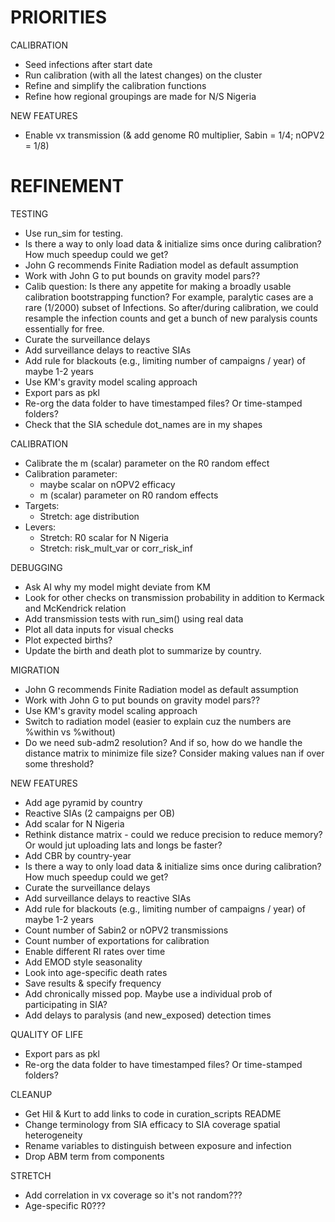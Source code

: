 # PRIORITIES

CALIBRATION
- Seed infections after start date
- Run calibration (with all the latest changes) on the cluster
- Refine and simplify the calibration functions
- Refine how regional groupings are made for N/S Nigeria

NEW FEATURES
- Enable vx transmission (& add genome R0 multiplier, Sabin = 1/4; nOPV2 = 1/8)


# REFINEMENT

TESTING
- Use run_sim for testing.
- Is there a way to only load data & initialize sims once during calibration? How much speedup could we get?
- John G recommends Finite Radiation model as default assumption
- Work with John G to put bounds on gravity model pars??
- Calib question: Is there any appetite for making a broadly usable calibration bootstrapping function? For example, paralytic cases are a rare (1/2000) subset of Infections. So after/during calibration, we could resample the infection counts and get a bunch of new paralysis counts essentially for free.
- Curate the surveillance delays
- Add surveillance delays to reactive SIAs
- Add rule for blackouts (e.g., limiting number of campaigns / year) of maybe 1-2 years
- Use KM's gravity model scaling approach
- Export pars as pkl
- Re-org the data folder to have timestamped files? Or time-stamped folders?
- Check that the SIA schedule dot_names are in my shapes

CALIBRATION
- Calibrate the m (scalar) parameter on the R0 random effect
- Calibration parameter:
    - maybe scalar on nOPV2 efficacy
    - m (scalar) parameter on R0 random effects
- Targets:
    - Stretch: age distribution
- Levers:
    - Stretch: R0 scalar for N Nigeria
    - Stretch: risk_mult_var or corr_risk_inf

DEBUGGING
- Ask AI why my model might deviate from KM
- Look for other checks on transmission probability in addition to Kermack and McKendrick relation
- Add transmission tests with run_sim() using real data
- Plot all data inputs for visual checks
- Plot expected births?
- Update the birth and death plot to summarize by country.

MIGRATION
- John G recommends Finite Radiation model as default assumption
- Work with John G to put bounds on gravity model pars??
- Use KM's gravity model scaling approach
- Switch to radiation model (easier to explain cuz the numbers are %within vs %without)
- Do we need sub-adm2 resolution? And if so, how do we handle the distance matrix to minimize file size? Consider making values nan if over some threshold?

NEW FEATURES
- Add age pyramid by country
- Reactive SIAs (2 campaigns per OB)
- Add scalar for N Nigeria
- Rethink distance matrix - could we reduce precision to reduce memory? Or would jut uploading lats and longs be faster?
- Add CBR by country-year
- Is there a way to only load data & initialize sims once during calibration? How much speedup could we get?
- Curate the surveillance delays
- Add surveillance delays to reactive SIAs
- Add rule for blackouts (e.g., limiting number of campaigns / year) of maybe 1-2 years
- Count number of Sabin2 or nOPV2 transmissions
- Count number of exportations for calibration
- Enable different RI rates over time
- Add EMOD style seasonality
- Look into age-specific death rates
- Save results & specify frequency
- Add chronically missed pop. Maybe use a individual prob of participating in SIA?
- Add delays to paralysis (and new_exposed) detection times

QUALITY OF LIFE
- Export pars as pkl
- Re-org the data folder to have timestamped files? Or time-stamped folders?

CLEANUP
- Get Hil & Kurt to add links to code in curation_scripts README
- Change terminology from SIA efficacy to SIA coverage spatial heterogeneity
- Rename variables to distinguish between exposure and infection
- Drop ABM term from components

STRETCH
- Add correlation in vx coverage so it's not random???
- Age-specific R0???
